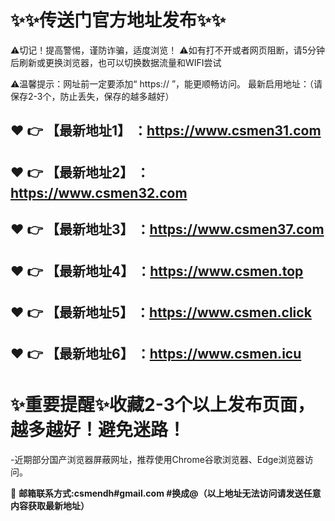 :sparkles::sparkles:传送门官方地址发布:sparkles::sparkles:
==
⚠切记！提高警惕，谨防诈骗，适度浏览！
⚠如有打不开或者网页阻断，请5分钟后刷新或更换浏览器，也可以切换数据流量和WIFI尝试

⚠温馨提示：网址前一定要添加“ https:// ”，能更顺畅访问。
最新启用地址：（请保存2-3个，防止丢失，保存的越多越好）

:heart: :point_right: 【最新地址1】 ：https://www.csmen31.com
------
:heart: :point_right: 【最新地址2】 ：https://www.csmen32.com
------
:heart: :point_right: 【最新地址3】 ：https://www.csmen37.com
------
:heart: :point_right: 【最新地址4】 ：https://www.csmen.top
------
:heart: :point_right: 【最新地址5】 ：https://www.csmen.click
------
:heart: :point_right: 【最新地址6】 ：https://www.csmen.icu
------
:sparkles:重要提醒:sparkles:收藏2-3个以上发布页面，越多越好！避免迷路！
==
-近期部分国产浏览器屏蔽网址，推荐使用Chrome谷歌浏览器、Edge浏览器访问。

:e-mail: __邮箱联系方式:csmendh#gmail.com #换成@（以上地址无法访问请发送任意内容获取最新地址）__
